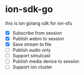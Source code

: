 # ion-sdk-go
this is ion golang sdk for ion-sfu

- [x] Subscribe from session
- [x] Publish webm to session
- [x] Save stream to file
- [ ] Publish audio only
- [ ] Support simulcast
- [ ] Publish media device to session
- [ ] Support ion cluster
